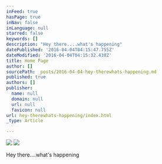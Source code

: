 ```yaml
---
inFeed: true
hasPage: true
inNav: false
inLanguage: null
starred: false
keywords: []
description: "Hey there....what's happening"
datePublished: '2016-04-04T04:15:47.755Z'
dateModified: '2016-04-04T04:15:32.438Z'
title: Home Page
author: []
sourcePath: _posts/2016-04-04-hey-therewhats-happening.md
published: true
authors: []
publisher:
  name: null
  domain: null
  url: null
  favicon: null
url: hey-therewhats-happening/index.html
_type: Article

---
```

![](https://the-grid-user-content.s3-us-west-2.amazonaws.com/bf6d30bd-391f-41ef-8dfe-b1da6684ff17.jpg)
![](https://the-grid-user-content.s3-us-west-2.amazonaws.com/0fefbba4-cc61-499b-a0ae-8bde7648c4a5.jpg)

Hey there....what's happening